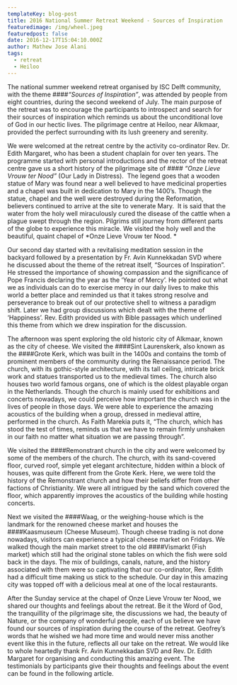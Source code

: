 ```yaml
---
templateKey: blog-post
title: 2016 National Summer Retreat Weekend - Sources of Inspiration
featuredimage: /img/wheel.jpeg
featuredpost: false
date: 2016-12-17T15:04:10.000Z
author: Mathew Jose Alani
tags:
  - retreat
  - Heiloo
---
```

The national summer weekend retreat organised by ISC Delft community, with the theme ####*“Sources of Inspiration”*, was attended by people from eight countries, during the second weekend of July. The main purpose of the retreat was to encourage the participants to introspect and search for their sources of inspiration which reminds us about the unconditional love of God in our hectic lives. The pilgrimage centre at Heiloo, near Alkmaar, provided the perfect surrounding with its lush greenery and serenity.<!--more-->

We were welcomed at the retreat centre by the activity co-ordinator Rev. Dr. Edith Margaret, who has been a student chaplain for over ten years. The programme started with personal introductions and the rector of the retreat centre gave us a short history of the pilgrimage site of #### *“Onze Lieve Vrouw ter Nood”* (Our Lady in Distress).  The legend goes that a wooden statue of Mary was found near a well believed to have medicinal properties and a chapel was built in dedication to Mary in the 1400’s. Though the statue, chapel and the well were destroyed during the Reformation, believers continued to arrive at the site to venerate Mary.  It is said that the water from the holy well miraculously cured the disease of the cattle when a plague swept through the region. Pilgrims still journey from different parts of the globe to experience this miracle. We visited the holy well and the beautiful, quaint chapel of *Onze Lieve Vrouw ter Nood. *

Our second day started with a revitalising meditation session in the backyard followed by a presentation by Fr. Avin Kunnekkadan SVD where he discussed about the theme of the retreat itself, “Sources of Inspiration”. He stressed the importance of showing compassion and the significance of Pope Francis declaring the year as the ‘Year of Mercy’. He pointed out what we as individuals can do to exercise mercy in our daily lives to make this world a better place and reminded us that it takes strong resolve and perseverance to break out of our protective shell to witness a paradigm shift. Later we had group discussions which dealt with the theme of ‘Happiness’. Rev. Edith provided us with Bible passages which underlined this theme from which we drew inspiration for the discussion.

The afternoon was spent exploring the old historic city of Alkmaar, known as the city of cheese. We visited the ####Sint Laurenskerk, also known as the ####Grote Kerk, which was built in the 1400s and contains the tomb of prominent members of the community during the Renaissance period. The church, with its gothic-style architecture, with its tall ceiling, intricate brick work and statues transported us to the medieval times. The church also houses two world famous organs, one of which is the oldest playable organ in the Netherlands. Though the church is mainly used for exhibitions and concerts nowadays, we could perceive how important the church was in the lives of people in those days. We were able to experience the amazing acoustics of the building when a group, dressed in medieval attire, performed in the church. As Faith Marekia puts it, “The church, which has stood the test of times, reminds us that we have to remain firmly unshaken in our faith no matter what situation we are passing through”.

We visited the ####Remonstrant church in the city and were welcomed by some of the members of the church. The church, with its sand-covered floor, curved roof, simple yet elegant architecture, hidden within a block of houses, was quite different from the Grote Kerk. Here, we were told the history of the Remonstrant church and how their beliefs differ from other factions of Christianity. We were all intrigued by the sand which covered the floor, which apparently improves the acoustics of the building while hosting concerts.

Next we visited the ####Waag, or the weighing-house which is the landmark for the renowned cheese market and houses the ####Kaasmuseum (Cheese Museum). Though cheese trading is not done nowadays, visitors can experience a typical cheese market on Fridays. We walked though the main market street to the old ####Vismarkt (Fish market) which still had the original stone tables on which the fish were sold back in the days. The mix of buildings, canals, nature, and the history associated with them were so captivating that our co-ordinator, Rev. Edith had a difficult time making us stick to the schedule. Our day in this amazing city was topped off with a delicious meal at one of the local restaurants.

After the Sunday service at the chapel of Onze Lieve Vrouw ter Nood, we shared our thoughts and feelings about the retreat. Be it the Word of God, the tranquillity of the pilgrimage site, the discussions we had, the beauty of Nature, or the company of wonderful people, each of us believe we have found our sources of inspiration during the course of the retreat. Geofrey’s words that he wished we had more time and would never miss another event like this in the future, reflects all our take on the retreat. We would like to whole heartedly thank Fr. Avin Kunnekkadan SVD and Rev. Dr. Edith Margaret for organising and conducting this amazing event. The testimonials by participants give their thoughts and feelings about the event can be found in the following article.